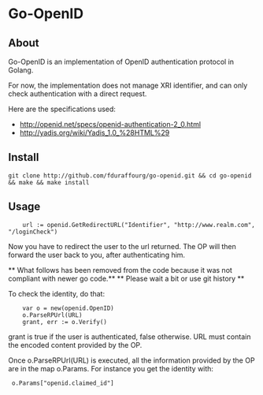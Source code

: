 Go-OpenID
=========

About
-----

Go-OpenID is an implementation of OpenID authentication protocol in Golang.

For now, the implementation does not manage XRI identifier, and can only check authentication with a direct request.

Here are the specifications used:

* http://openid.net/specs/openid-authentication-2_0.html
* http://yadis.org/wiki/Yadis_1.0_%28HTML%29

Install
-------

	git clone http://github.com/fduraffourg/go-openid.git && cd go-openid && make && make install

Usage
-----

        url := openid.GetRedirectURL("Identifier", "http://www.realm.com", "/loginCheck")

Now you have to redirect the user to the url returned. The OP will then forward the user back to you, after authenticating him.

** What follows has been removed from the code because it was not compliant with newer go code.**
** Please wait a bit or use git history **

To check the identity, do that:

        var o = new(openid.OpenID)
        o.ParseRPUrl(URL)
        grant, err := o.Verify()

grant is true if the user is authenticated, false otherwise. URL must contain the encoded content provided by the OP.

Once o.ParseRPUrl(URL) is executed, all the information provided by the OP are in the map o.Params. For instance you get the identity with:

     o.Params["openid.claimed_id"]

